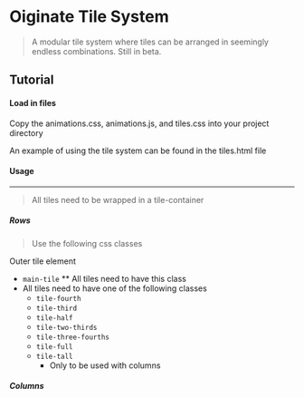 Oiginate Tile System
=====================
> A modular tile system where tiles can be arranged in seemingly endless combinations. Still in beta.

Tutorial
--------
#### Load in files
Copy the animations.css, animations.js, and tiles.css into your project directory

An example of using the tile system can be found in the tiles.html file

#### Usage
____
> All tiles need to be wrapped in a tile-container
##### Rows
> Use the following css classes

Outer tile element
* `main-tile`
** All tiles need to have this class
* All tiles need to have one of the following classes
  * `tile-fourth`
  * `tile-third`
  * `tile-half`
  * `tile-two-thirds`
  * `tile-three-fourths`
  * `tile-full`
  * `tile-tall`
    * Only to be used with columns


##### Columns

